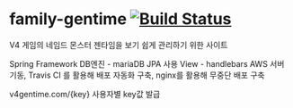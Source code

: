 # family-gentime [![Build Status](https://travis-ci.org/JiONi/family-gentime.svg?branch=master)](https://travis-ci.org/JiONi/family-gentime)

V4 게임의 네임드 몬스터 젠타임을 보기 쉽게 관리하기 위한 사이트

Spring Framework
DB엔진 - mariaDB
JPA 사용
View - handlebars
AWS 서버 기동, Travis CI 를 활용해 배포 자동화 구축, nginx를 활용해 무중단 배포 구축 

v4gentime.com/{key}
사용자별 key값 발급

